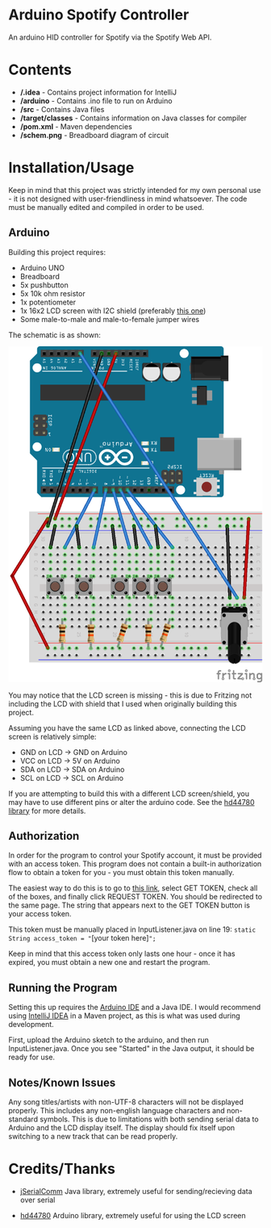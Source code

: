 # Arduino Spotify Controller
An arduino HID controller for Spotify via the Spotify Web API.

# Contents
* <b>/.idea</b> - Contains project information for IntelliJ
* <b>/arduino</b> - Contains .ino file to run on Arduino
* <b>/src</b> - Contains Java files
* <b>/target/classes</b> - Contains information on Java classes for compiler
* <b>/pom.xml</b> - Maven dependencies
* <b>/schem.png</b> - Breadboard diagram of circuit

# Installation/Usage
Keep in mind that this project was strictly intended for my own personal use - it is not designed with user-friendliness in mind whatsoever. The code must be manually edited and compiled in order to be used.
## Arduino
Building this project requires:

* Arduino UNO
* Breadboard
* 5x pushbutton
* 5x 10k ohm resistor
* 1x potentiometer
* 1x 16x2 LCD screen with I2C shield (preferably [this one](https://www.amazon.ca/gp/product/B019K5X53O/ref=ppx_yo_dt_b_asin_title_o03_s00?ie=UTF8&psc=1))
* Some male-to-male and male-to-female jumper wires

The schematic is as shown:

![Schematic](./schem.png)

You may notice that the LCD screen is missing - this is due to Fritzing not including the LCD with shield that I used when originally building this project.

Assuming you have the same LCD as linked above, connecting the LCD screen is relatively simple:
* GND on LCD -> GND on Arduino
* VCC on LCD -> 5V on Arduino
* SDA on LCD -> SDA on Arduino
* SCL on LCD -> SCL on Arduino

If you are attempting to build this with a different LCD screen/shield, you may have to use different pins or alter the arduino code. See the [hd44780 library](https://www.arduino.cc/reference/en/libraries/hd44780/) for more details.

## Authorization
In order for the program to control your Spotify account, it must be provided with an access token. This program does not contain a built-in authorization flow to obtain a token for you - you must obtain this token manually.

The easiest way to do this is to go to [this link](https://developer.spotify.com/console/get-album-tracks/), select GET TOKEN, check all of the boxes, and finally click REQUEST TOKEN. You should be redirected to the same page. The string that appears next to the GET TOKEN button is your access token.

This token must be manually placed in InputListener.java on line 19: `static String access_token = "`\[your token here\]`";`

Keep in mind that this access token only lasts one hour - once it has expired, you must obtain a new one and restart the program.

## Running the Program
Setting this up requires the [Arduino IDE](https://www.arduino.cc/en/software) and a Java IDE. I would recommend using [IntelliJ IDEA](https://www.jetbrains.com/idea/) in a Maven project, as this is what was used during development.

First, upload the Arduino sketch to the arduino, and then run InputListener.java. Once you see "Started" in the Java output, it should be ready for use.

##  Notes/Known Issues

Any song titles/artists with non-UTF-8 characters will not be displayed properly. This includes any non-english language characters and non-standard symbols. This is due to limitations with both sending serial data to Arduino and the LCD display itself. The display should fix itself upon switching to a new track that can be read properly.

# Credits/Thanks
* [jSerialComm](https://fazecast.github.io/jSerialComm/) Java library, extremely useful for sending/recieving data over serial

* [hd44780](https://www.arduino.cc/reference/en/libraries/hd44780/) Arduino library, extremely useful for using the LCD screen
